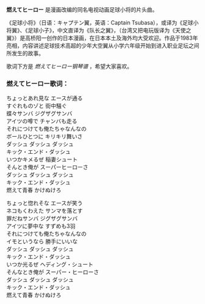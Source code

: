 

**燃えてヒーロー** 是漫画改编的同名电视动画足球小将的片头曲。

  
《足球小将》（日语：キャプテン翼，英语：Captain
Tsubasa），或译为《足球小将翼》、《足球小子》，中文直译为《队长之翼》，（台湾又把电玩版译为《天使之翼》）是高桥阳一创作的日本漫画，在日本本土及海外均大受欢迎。作品于1983年亮相，内容讲述足球技术高超的少年大空翼从小学六年级开始到进入职业足坛之间所发生的故事。

  
歌词下方是 _燃えてヒーロー钢琴谱_ ，希望大家喜欢。

### 燃えてヒーロー歌词：

ちょっとあれ見な エースが通る  
すぐれものゾと 街中騒ぐ  
蝶々サンバ ジグザグサンバ  
アイツの噂で チャンバも走る  
それにつけても俺たちゃなんなの  
ボールひとつに キリキリ舞いさ  
ダッシュ ダッシュ ダッシュ  
キック・エンド・ダッシュ  
いつかキメるぜ 稲妻シュート  
そんとき俺が スーパーヒーローさ  
ダッシュ ダッシュ ダッシュ  
キック・エンド・ダッシュ  
燃えて青春 かけぬけろ

ちょっと惚れそな エースが笑う  
ネコもくわえた サンマを落とす  
罪だねサンバ ジグザグサンバ  
アイツに夢中な すずめも3羽  
それにつけても俺たちゃなんなの  
イモというなら 勝手にいいな  
ダッシュ ダッシュ ダッシュ  
キック・エンド・ダッシュ  
いつか光るぜ ヘディング・シュート  
そんなとき俺が スーパー・ヒーローさ  
ダッシュ ダッシュ ダッシュ  
キック・エンド・ダッシュ  
燃えて青春 かけぬけろ

